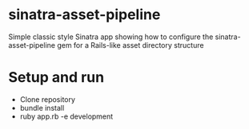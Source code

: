 # sinatra-asset-pipeline
Simple classic style Sinatra app showing how to configure the sinatra-asset-pipeline gem 
for a Rails-like asset directory structure

# Setup and run
* Clone repository
* bundle install
* ruby app.rb -e development
